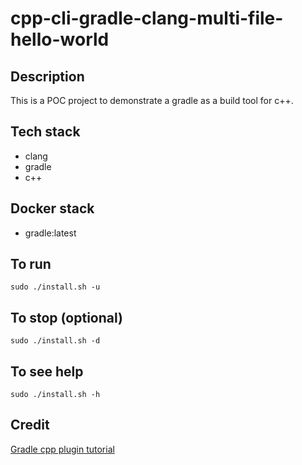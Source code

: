 # cpp-cli-gradle-clang-multi-file-hello-world

## Description
This is a POC project to demonstrate a
gradle as a build tool for c++.

## Tech stack
- clang
- gradle
- c++

## Docker stack
- gradle:latest

## To run
`sudo ./install.sh -u`

## To stop (optional)
`sudo ./install.sh -d`

## To see help
`sudo ./install.sh -h`

## Credit
[Gradle cpp plugin tutorial](https://docs.gradle.org/current/userguide/building_cpp_projects.html)